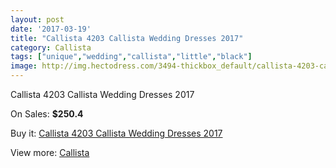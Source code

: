 ```yaml
---
layout: post
date: '2017-03-19'
title: "Callista 4203 Callista Wedding Dresses 2017"
category: Callista
tags: ["unique","wedding","callista","little","black"]
image: http://img.hectodress.com/3494-thickbox_default/callista-4203-callista-wedding-dresses-2013.jpg
---
```

Callista 4203 Callista Wedding Dresses 2017

On Sales: **$250.4**
<a href="https://www.hectodress.com/callista/1829-callista-4203-callista-wedding-dresses-2013.html"><amp-img layout="responsive" width="600" height="600" src="//img.hectodress.com/3494-thickbox_default/callista-4203-callista-wedding-dresses-2013.jpg" alt="Callista 4203 Callista Wedding Dresses 2017 0" /></a>
<a href="https://www.hectodress.com/callista/1829-callista-4203-callista-wedding-dresses-2013.html"><amp-img layout="responsive" width="600" height="600" src="//img.hectodress.com/3495-thickbox_default/callista-4203-callista-wedding-dresses-2013.jpg" alt="Callista 4203 Callista Wedding Dresses 2017 1" /></a>

Buy it: [Callista 4203 Callista Wedding Dresses 2017](https://www.hectodress.com/callista/1829-callista-4203-callista-wedding-dresses-2013.html "Callista 4203 Callista Wedding Dresses 2017")

View more: [Callista](https://www.hectodress.com/29-callista "Callista")